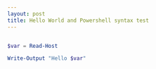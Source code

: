 ```yaml
---
layout: post
title: Hello World and Powershell syntax test
---
```


```powershell

$var = Read-Host

Write-Output "Hello $var"

```
